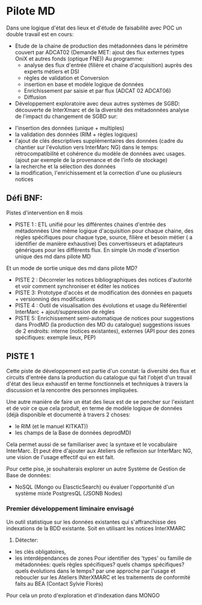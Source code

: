# Pilote MD

Dans une logique d'état des lieux et d'étude de faisabilité  avec POC
un double travail est en cours:
* Etude de la chaine de production des métadonnées dans le périmêtre couvert par ADCAT02
(Demande MET: ajout des flux externes types OniX et autres fonds (optique FNE))
Au programme:
  * analyse des flux d'entrée (filière et chaine d'acquisition) auprès des experts métiers et DSI
  * règles de validation et Conversion
  * insertion en base et modèle logique de données
  * Enrichissement par saisie et par flux (ADCAT 02 ADCAT06)
  * Diffusion
* Développement exploratoire avec deux autres systèmes de SGBD:
découverte de InterXmarc et de la diversité des métadonnées
analyse de l'impact du changement de SGBD sur:
- l'insertion des données (unique + multiples)
- la validation des données (RIM + règles logiques)
- l'ajout de clés descriptives supplémentaires des données (cadre du chantier sur l'évolution vers InterMarc NG) dans le temps:
rétrocompatibilité et  cohérence du modèle de données avec usages. (ajout par exemple de la provenance et de l'info de stockage)
- la recherche et la sélection des données
- la modification, l'enrichissement et la correction d'une ou plusieurs notices


## Défi BNF:
Pistes d'intervention en 8 mois
* PISTE 1 : ETL unifié pour les différentes chaines d'entrée des métadonnées
Une même logique d'acquisition pour chaque chaine, des règles spécifiques pour chaque type, source, filière et besoin métier ( a identifier de manière exhaustive)
Des convertisseurs  et adaptateurs génériques pour les différents flux.
En simple Un mode d'insertion unique des md dans pilote MD

Et un mode de sortie unique des md dans pilote MD?

* PISTE 2 : Décorreler les notices bibliographiques des notices d'autorité et voir comment synchroniser et éditer les notices
* PISTE 3: Prototype d'accès et de modification des données en paquets + versionning des modifications
* PISTE 4 : Outil de visualisation des évolutions et usage du Référentiel InterMarc + ajout/suppression de règles
* PISTE 5: Enrichissement semi-automatique de notices pour suggestions dans ProdMD (la production des MD du catalogue)
suggestions issues de 2 endroits: interne (notices existantes), externes (API pour des zones spécifiques: exemple lieux, PEP)

## PISTE 1
Cette piste de développement est partie d'un constat: la diversité des flux et circuits d'entrée dans la production du catalogue
qui fait l'objet d'un travail d'état des lieux exhaustif en terme fonctionnels et techniques à travers la discussion et la rencontre des personnes impliquées.

Une autre manière de faire un état des lieux est de se pencher sur l'existant et de voir ce que cela produit,
en terme de modèle logique de données (déjà disponible et documenté à travers 2 choses:
  * le RIM (et le manuel KITKAT))
 * les champs de la Base de données deprodMD)

Cela permet aussi de se familiariser avec la syntaxe et le vocabulaire InterMarc.
Et peut être d'ajouter aux Ateliers de reflexion sur InterMarc NG, une vision de l'usage effectif qui en est fait.

Pour cette pise, je souhaiterais explorer un autre Système de Gestion de Base de données:
- NoSQL (Mongo ou ElascticSearch)
ou évaluer l'opportunité d'un système mixte PostgresQL (JSONB Nodes)

### Premier développement liminaire envisagé
Un outil statistique sur les données existantes qui s'affranchisse des indexations de la BDD existante.
Soit en utilisant les notices InterXMARC
1. Détecter:
- les clés obligatoires,
- les interdépendances de zones
Pour identifier des 'types' ou famille de métadonnées:
quels règles spécifiques?
quels champs spécifiques?
quels évolutions dans le temps?
par une approche par l'usage et reboucler sur les Ateliers INterXMARC et les traitements de conformité faits au BEA (Contact Sylvie Florès)

Pour cela un proto d'exploration et d'indexation dans MONGO



